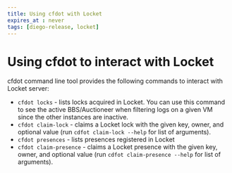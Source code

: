```yaml
---
title: Using cfdot with Locket
expires_at : never
tags: [diego-release, locket]
---
```


# Using cfdot to interact with Locket

cfdot command line tool provides the following commands to interact with Locket
server:

* `cfdot locks` - lists locks acquired in Locket. You can use this command to
  see the active BBS/Auctioneer when filtering logs on a given VM since the
  other instances are inactive.
* `cfdot claim-lock` - claims a Locket lock with the given key, owner, and
  optional value (run `cdfot claim-lock --help` for list of arguments).
* `cfdot presences` - lists presences registered in Locket
* `cfdot claim-presence` - claims a Locket presence with the given key, owner,
  and optional value (run `cdfot claim-presence --help` for list of arguments).
